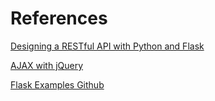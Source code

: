 # References

[Designing a RESTful API with Python and Flask](https://blog.miguelgrinberg.com/post/designing-a-restful-api-with-python-and-flask)

[AJAX with jQuery](http://flask.pocoo.org/docs/0.12/patterns/jquery/)

[Flask Examples Github](https://github.com/pallets/flask/tree/master/examples/jqueryexample)
